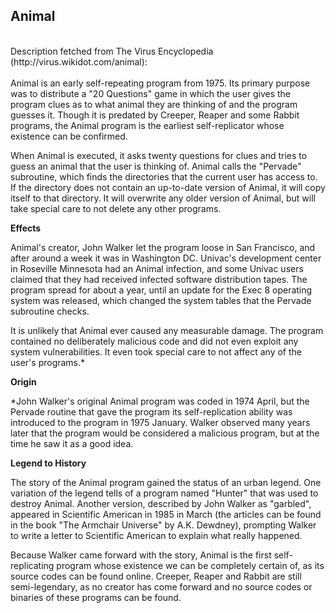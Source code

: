 
<h2>Animal</h2>
<br>
Description fetched from The Virus Encyclopedia (http://virus.wikidot.com/animal):
<br><br>
Animal is an early self-repeating program from 1975. Its primary purpose was to distribute a "20 Questions" game in which the user gives the program clues as to what animal they are thinking of and the program guesses it. Though it is predated by Creeper, Reaper and some Rabbit programs, the Animal program is the earliest self-replicator whose existence can be confirmed.

When Animal is executed, it asks twenty questions for clues and tries to guess an animal that the user is thinking of. Animal calls the "Pervade" subroutine, which finds the directories that the current user has access to. If the directory does not contain an up-to-date version of Animal, it will copy itself to that directory. It will overwrite any older version of Animal, but will take special care to not delete any other programs.

**Effects**

Animal's creator, John Walker let the program loose in San Francisco, and after around a week it was in Washington DC. Univac's development center in Roseville Minnesota had an Animal infection, and some Univac users claimed that they had received infected software distribution tapes. The program spread for about a year, until an update for the Exec 8 operating system was released, which changed the system tables that the Pervade subroutine checks.

It is unlikely that Animal ever caused any measurable damage. The program contained no deliberately malicious code and did not even exploit any system vulnerabilities. It even took special care to not affect any of the user's programs.*

**Origin**

*John Walker's original Animal program was coded in 1974 April, but the Pervade routine that gave the program its self-replication ability was introduced to the program in 1975 January. Walker observed many years later that the program would be considered a malicious program, but at the time he saw it as a good idea.

**Legend to History**

The story of the Animal program gained the status of an urban legend. One variation of the legend tells of a program named "Hunter" that was used to destroy Animal. Another version, described by John Walker as "garbled", appeared in Scientific American in 1985 in March (the articles can be found in the book "The Armchair Universe" by A.K. Dewdney), prompting Walker to write a letter to Scientific American to explain what really happened.

Because Walker came forward with the story, Animal is the first self-replicating program whose existence we can be completely certain of, as its source codes can be found online. Creeper, Reaper and Rabbit are still semi-legendary, as no creator has come forward and no source codes or binaries of these programs can be found.
